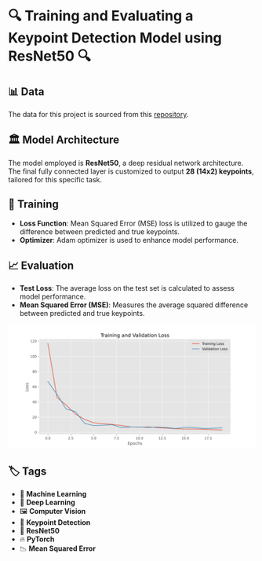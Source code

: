 # 🔍 Training and Evaluating a Keypoint Detection Model using ResNet50 🔍

## 📊 Data
The data for this project is sourced from this [repository](https://github.com/yastrebksv/TennisCourtDetector).

## 🏛️ Model Architecture
The model employed is **ResNet50**, a deep residual network architecture. The final fully connected layer is customized to output **28 (14x2) keypoints**, tailored for this specific task.

## 🚀 Training

- **Loss Function**: Mean Squared Error (MSE) loss is utilized to gauge the difference between predicted and true keypoints.
- **Optimizer**: Adam optimizer is used to enhance model performance.

## 📈 Evaluation

- **Test Loss**: The average loss on the test set is calculated to assess model performance.
- **Mean Squared Error (MSE)**: Measures the average squared difference between predicted and true keypoints.

![History](./images/History.jpg)

## 🏷️ Tags
- 🤖 **Machine Learning**
- 🌟 **Deep Learning**
- 🖼️ **Computer Vision**
- 📍 **Keypoint Detection**
- 🧠 **ResNet50**
- 🔥 **PyTorch**
- 📉 **Mean Squared Error**

